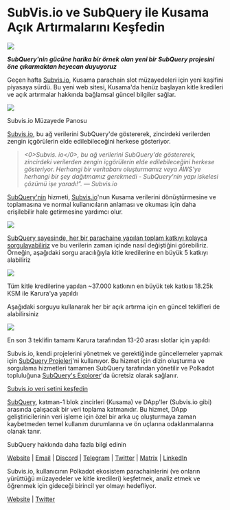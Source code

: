 # SubVis.io ve SubQuery ile Kusama Açık Artırmalarını Keşfedin

![](https://miro.medium.com/max/1400/1*C4rjs3vpR6TUCOqwF3L39g.png)

**_SubQuery'nin gücüne harika bir örnek olan yeni bir SubQuery projesini öne çıkarmaktan heyecan duyuyoruz_**

Geçen hafta [Subvis.io](https://www.subvis.io/), Kusama parachain slot müzayedeleri için yeni kaşifini piyasaya sürdü. Bu yeni web sitesi, Kusama'da henüz başlayan kitle kredileri ve açık artırmalar hakkında bağlamsal güncel bilgiler sağlar.


![](https://miro.medium.com/max/1400/1*iHO4P9JcW-Gt7GxqwXxa3g.png)

Subvis.io Müzayede Panosu

[Subvis.io](https://www.subvis.io/), bu ağ verilerini SubQuery'de göstererek, zincirdeki verilerden zengin içgörülerin elde edilebileceğini herkese gösteriyor.

> _<0>Subvis. io</0>, bu ağ verilerini SubQuery'de göstererek, zincirdeki verilerden zengin içgörülerin elde edilebileceğini herkese gösteriyor. Herhangi bir veritabanı oluşturmamız veya AWS'ye herhangi bir şey dağıtmamız gerekmedi - SubQuery'nin yapı iskelesi çözümü işe yaradı!”. — Subvis.io_

[SubQuery'nin](https://subquery.network/) hizmeti, [Subvis.io](https://www.subvis.io/)'nun Kusama verilerini dönüştürmesine ve toplamasına ve normal kullanıcıların anlaması ve okuması için daha erişilebilir hale getirmesine yardımcı olur.

![](https://miro.medium.com/max/1400/1*0W6n5vW1yHc3MjfzgsCFZw.png)

[SubQuery sayesinde, her bir parachaine yapılan toplam katkıyı kolayca sorgulayabiliriz](https://explorer.subquery.network/subquery/subvis-io/kusama-auction) ve bu verilerin zaman içinde nasıl değiştiğini görebiliriz. Örneğin, aşağıdaki sorgu aracılığıyla kitle kredilerine en büyük 5 katkıyı alabiliriz

![](https://miro.medium.com/max/1400/1*4509Ki-4lxJyz1kdm6E5PA.png)

Tüm kitle kredilerine yapılan ~37.000 katkının en büyük tek katkısı 18.25k KSM ile Karura'ya yapıldı

Aşağıdaki sorguyu kullanarak her bir açık artırma için en güncel teklifleri de alabilirsiniz

![](https://miro.medium.com/max/1400/1*M0nrOoms7fNEm-qfBZsJEA.png)

En son 3 teklifin tamamı Karura tarafından 13-20 arası slotlar için yapıldı

Subvis.io, kendi projelerini yönetmek ve gerektiğinde güncellemeler yapmak için [SubQuery Projeleri](https://project.subquery.network/)'ni kullanıyor. Bu hizmet için dizin oluşturma ve sorgulama hizmetleri tamamen SubQuery tarafından yönetilir ve Polkadot topluluğuna [SubQuery's Explorer](https://explorer.subquery.network/)'da ücretsiz olarak sağlanır.

[Subvis.io veri setini keşfedin](https://explorer.subquery.network/subquery/subvis-io/kusama-auction)

[SubQuery](https://subquery.network/), katman-1 blok zincirleri (Kusama) ve DApp'ler (Subvis.io gibi) arasında çalışacak bir veri toplama katmanıdır. Bu hizmet, DApp geliştiricilerinin veri işleme için özel bir arka uç oluşturmaya zaman kaybetmeden temel kullanım durumlarına ve ön uçlarına odaklanmalarına olanak tanır.

SubQuery hakkında daha fazla bilgi edinin

[Website](https://subquery.network/) | [Email](mailto:hello@subquery.network) | [Discord](https://discord.com/invite/78zg8aBSMG) | [Telegram](https://t.me/subquerynetwork) | [Twitter](https://twitter.com/subquerynetwork) | [Matrix](https://matrix.to/#/#subquery:matrix.org) | [LinkedIn](https://www.linkedin.com/company/subquery)

Subvis.io, kullanıcının Polkadot ekosistem parachainlerini (ve onların yürüttüğü müzayedeler ve kitle kredileri) keşfetmek, analiz etmek ve öğrenmek için gideceği birincil yer olmayı hedefliyor.

[Website](https://www.subvis.io/) | [Twitter](https://twitter.com/subvisioapp)